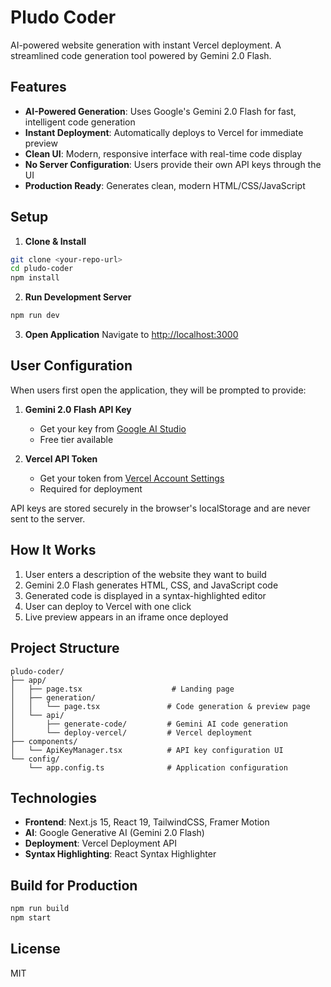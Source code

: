 # Pludo Coder

AI-powered website generation with instant Vercel deployment. A streamlined code generation tool powered by Gemini 2.0 Flash.

## Features

- **AI-Powered Generation**: Uses Google's Gemini 2.0 Flash for fast, intelligent code generation
- **Instant Deployment**: Automatically deploys to Vercel for immediate preview
- **Clean UI**: Modern, responsive interface with real-time code display
- **No Server Configuration**: Users provide their own API keys through the UI
- **Production Ready**: Generates clean, modern HTML/CSS/JavaScript

## Setup

1. **Clone & Install**
```bash
git clone <your-repo-url>
cd pludo-coder
npm install
```

2. **Run Development Server**
```bash
npm run dev
```

3. **Open Application**
Navigate to [http://localhost:3000](http://localhost:3000)

## User Configuration

When users first open the application, they will be prompted to provide:

1. **Gemini 2.0 Flash API Key**
   - Get your key from [Google AI Studio](https://aistudio.google.com/app/apikey)
   - Free tier available

2. **Vercel API Token**
   - Get your token from [Vercel Account Settings](https://vercel.com/account/tokens)
   - Required for deployment

API keys are stored securely in the browser's localStorage and are never sent to the server.

## How It Works

1. User enters a description of the website they want to build
2. Gemini 2.0 Flash generates HTML, CSS, and JavaScript code
3. Generated code is displayed in a syntax-highlighted editor
4. User can deploy to Vercel with one click
5. Live preview appears in an iframe once deployed

## Project Structure

```
pludo-coder/
├── app/
│   ├── page.tsx                    # Landing page
│   ├── generation/
│   │   └── page.tsx               # Code generation & preview page
│   └── api/
│       ├── generate-code/         # Gemini AI code generation
│       └── deploy-vercel/         # Vercel deployment
├── components/
│   └── ApiKeyManager.tsx          # API key configuration UI
└── config/
    └── app.config.ts              # Application configuration
```

## Technologies

- **Frontend**: Next.js 15, React 19, TailwindCSS, Framer Motion
- **AI**: Google Generative AI (Gemini 2.0 Flash)
- **Deployment**: Vercel Deployment API
- **Syntax Highlighting**: React Syntax Highlighter

## Build for Production

```bash
npm run build
npm start
```

## License

MIT
